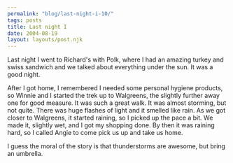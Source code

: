 ```yaml
---
permalink: "blog/last-night-i-10/"
tags: posts
title: Last night I
date: 2004-08-19
layout: layouts/post.njk
---
```


Last night I went to Richard's with Polk, where I had an amazing turkey and swiss sandwich and we talked about everything under the sun. It was a good night.

After I got home, I remembered I needed some personal hygiene products, so Winnie and I started the trek up to Walgreens, the slightly further away one for good measure. It was such a great walk. It was almost storming, but not quite. There was huge flashes of light and it smelled like rain. As we got closer to Walgreens, it started raining, so I picked up the pace a bit. We made it, slightly wet, and I got my shopping done. By then it was raining hard, so I called Angie to come pick us up and take us home.

I guess the moral of the story is that thunderstorms are awesome, but bring an umbrella.